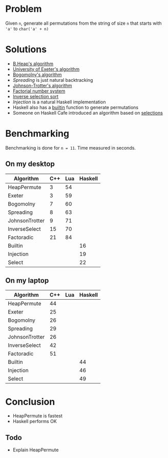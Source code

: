 Problem
=======

Given `n`, generate all permutations from the string of size `n` that starts 
with `'a'` to `char('a' + n)`

Solutions
=========

- [B.Heap's algorithm][cut-the-knot]
- [University of Exeter's algorithm][bearcave]
- [Bogomolny's algorithm][bearcave]
- *Spreading* is just natural backtracking
- [Johnson-Trotter's algorithm][trotter]
- [Factorial number system][wiki]
- [Inverse selection sort][wiki]
- *Injection* is a natural Haskell implementation
- Haskell also has a [builtin][builtin] function to generate permutations
- Someone on Haskell Cafe introduced an algorithm based on [selections][selections]

[bearcave]: http://www.bearcave.com/random_hacks/permute.html
[cut-the-knot]: http://www.cut-the-knot.org/do_you_know/AllPerm.shtml
[trotter]: http://www.cut-the-knot.org/Curriculum/Combinatorics/JohnsonTrotter.shtml
[wiki]: http://en.wikipedia.org/wiki/Factorial_number_system
[builtin]: http://haskell.org/ghc/docs/6.12.1/html/libraries/base-4.2.0.0/Data-List.html#v:permutations
[selections]: http://osdir.com/ml/lang.haskell.cafe/2002-06/msg00036.html

Benchmarking
============

Benchmarking is done for `n = 11`. Time measured in seconds.

On my desktop
-------------

<table>
<thead>
<tr>
    <th>Algorithm</th>
    <th>C++</th>
    <th>Lua</th>
    <th>Haskell</th>
</tr>
</thead>
<tbody>
<tr>
    <td>HeapPermute</td>
    <td>3</td>
    <td>54</td>
</tr>
<tr>
    <td>Exeter</td>
    <td>3</td>
    <td>59</td>
</tr>
<tr>
    <td>Bogomolny</td>
    <td>7</td>
    <td>60</td>
</tr>
<tr>
    <td>Spreading</td>
    <td>8</td>
    <td>63</td>
</tr>
<tr>
    <td>JohnsonTrotter</td>
    <td>9</td>
    <td>71</td>
</tr>
<tr>
    <td>InverseSelect</td>
    <td>15</td>
    <td>70</td>
</tr>
<tr>
    <td>Factoradic</td>
    <td>21</td>
    <td>84</td>
</tr>
<tr>
    <td>Builtin</td>
    <td> </td>
    <td> </td>
    <td>16</td>
</tr>
<tr>
    <td>Injection</td>
    <td> </td>
    <td> </td>
    <td>19</td>
</tr>
<tr>
    <td>Select</td>
    <td> </td>
    <td> </td>
    <td>22</td>
</tr>
</tbody>
</table>

On my laptop
------------ 

<table>
<thead>
<tr>
    <th>Algorithm</th>
    <th>C++</th>
    <th>Lua</th>
    <th>Haskell</th>
</tr>
</thead>
<tbody>
<tr>
    <td>HeapPermute</td>
    <td>44</td>
    <td> </td>
</tr>
<tr>
    <td>Exeter</td>
    <td>25</td>
    <td> </td>
</tr>
<tr>
    <td>Bogomolny</td>
    <td>26</td>
    <td> </td>
</tr>
<tr>
    <td>Spreading</td>
    <td>29</td>
    <td> </td>
</tr>
<tr>
    <td>JohnsonTrotter</td>
    <td>26</td>
    <td> </td>
</tr>
<tr>
    <td>InverseSelect</td>
    <td>42</td>
    <td> </td>
</tr>
<tr>
    <td>Factoradic</td>
    <td>51</td>
    <td> </td>
</tr>
<tr>
    <td>Builtin</td>
    <td> </td>
    <td> </td>
    <td>44</td>
</tr>
<tr>
    <td>Injection</td>
    <td> </td>
    <td> </td>
    <td>46</td>
</tr>
<tr>
    <td>Select</td>
    <td> </td>
    <td> </td>
    <td>49</td>
</tr>
</tbody>
</table>

Conclusion
==========

- HeapPermute is fastest
- Haskell performs OK 

Todo
----

- Explain HeapPermute

